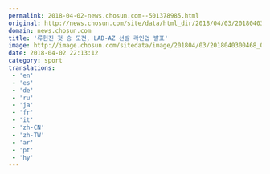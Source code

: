 ```yaml
---
permalink: 2018-04-02-news.chosun.com--501378985.html
original: http://news.chosun.com/site/data/html_dir/2018/04/03/2018040300485.html
domain: news.chosun.com
title: '류현진 첫 승 도전, LAD-AZ 선발 라인업 발표'
image: http://image.chosun.com/sitedata/image/201804/03/2018040300468_0.jpg
date: 2018-04-02 22:13:12
category: sport
translations: 
 - 'en'
 - 'es'
 - 'de'
 - 'ru'
 - 'ja'
 - 'fr'
 - 'it'
 - 'zh-CN'
 - 'zh-TW'
 - 'ar'
 - 'pt'
 - 'hy'
---
```


